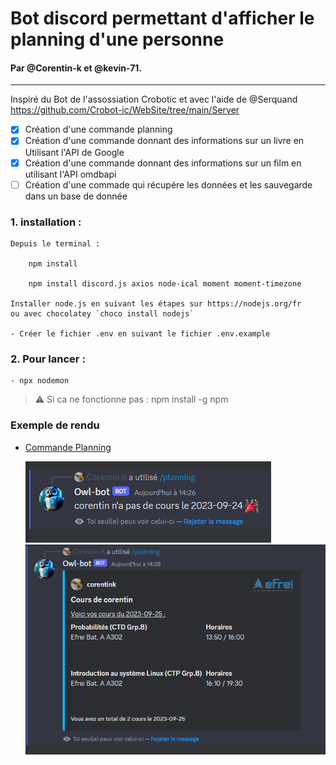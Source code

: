 # Bot discord permettant d'afficher le planning d'une personne 
#### Par @Corentin-k et @kevin-71.
----


Inspiré du Bot de l'assossiation Crobotic et avec l'aide de @Serquand
  https://github.com/Crobot-ic/WebSite/tree/main/Server



- [x] Création d'une commande planning
- [X] Création d'une commande donnant des informations sur un livre en
      Utilisant l'API de Google
- [X] Création d'une commande donnant des informations sur un film en      utilisant l'API omdbapi
- [ ]  Création d'une commade qui récupére les données et les sauvegarde dans un base de donnée

###    1.  installation : 

    Depuis le terminal :

        npm install

        npm install discord.js axios node-ical moment moment-timezone

    Installer node.js en suivant les étapes sur https://nodejs.org/fr
    ou avec chocolatey `choco install nodejs`
    
    - Créer le fichier .env en suivant le fichier .env.example

### 2. Pour lancer : 
    - npx nodemon

> :warning: Si ca ne fonctionne pas :  npm install -g npm

### Exemple de rendu 

* [Commande Planning](/src/commands/planning.ts)

    ![Alt text](/src/images/image.png)
    ![Alt text](/src/images/image2.png)

